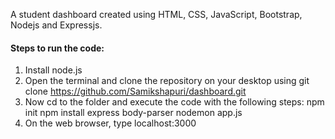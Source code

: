 A student dashboard created using HTML, CSS, JavaScript, Bootstrap, Nodejs and Expressjs.

#### Steps to run the code:

1. Install node.js
2. Open the terminal and clone the repository on your desktop using git clone https://github.com/Samikshapuri/dashboard.git 
3. Now cd to the folder and execute the code with the following steps:
      npm init
      npm install express body-parser
      nodemon app.js
4. On the web browser, type localhost:3000 
